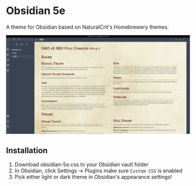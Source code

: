 # Obsidian 5e

A theme for Obsidian based on NaturalCrit's Homebrewery themes.

![Screenshot](Screenshot.png)

## Installation

1. Download obsidian-5e.css to your Obsidian vault folder
2. In Obsidian, click Settings -> Plugins make sure `Custom CSS` is enabled
3. Pick either light or dark theme in Obsidian's appearance settings!